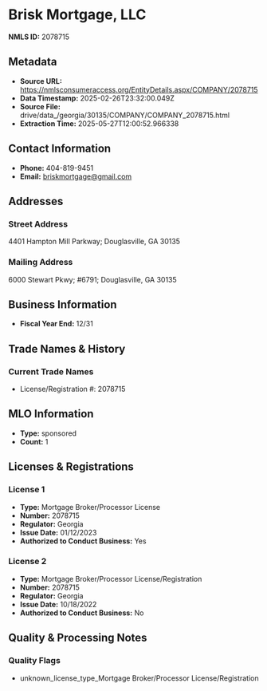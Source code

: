 # Brisk Mortgage, LLC

**NMLS ID:** 2078715

## Metadata
- **Source URL:** https://nmlsconsumeraccess.org/EntityDetails.aspx/COMPANY/2078715
- **Data Timestamp:** 2025-02-26T23:32:00.049Z
- **Source File:** drive/data_/georgia/30135/COMPANY/COMPANY_2078715.html
- **Extraction Time:** 2025-05-27T12:00:52.966338

## Contact Information
- **Phone:** 404-819-9451
- **Email:** briskmortgage@gmail.com

## Addresses
### Street Address
4401 Hampton Mill Parkway; Douglasville, GA 30135

### Mailing Address
6000 Stewart Pkwy; #6791; Douglasville, GA 30135

## Business Information
- **Fiscal Year End:** 12/31

## Trade Names & History
### Current Trade Names
- License/Registration #: 2078715

## MLO Information
- **Type:** sponsored
- **Count:** 1

## Licenses & Registrations

### License 1
- **Type:** Mortgage Broker/Processor License
- **Number:** 2078715
- **Regulator:** Georgia
- **Issue Date:** 01/12/2023
- **Authorized to Conduct Business:** Yes

### License 2
- **Type:** Mortgage Broker/Processor License/Registration
- **Number:** 2078715
- **Regulator:** Georgia
- **Issue Date:** 10/18/2022
- **Authorized to Conduct Business:** No

## Quality & Processing Notes
### Quality Flags
- unknown_license_type_Mortgage Broker/Processor License/Registration
